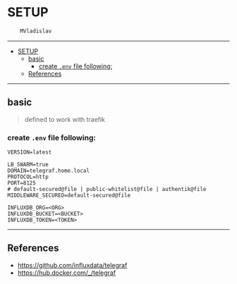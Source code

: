 # SETUP

```sh
    MVladislav
```

---

- [SETUP](#setup)
  - [basic](#basic)
    - [create `.env` file following:](#create-env-file-following)
  - [References](#references)

---

## basic

> defined to work with traefik

### create `.env` file following:

```env
VERSION=latest

LB_SWARM=true
DOMAIN=telegraf.home.local
PROTOCOL=http
PORT=8125
# default-secured@file | public-whitelist@file | authentik@file
MIDDLEWARE_SECURED=default-secured@file

INFLUXDB_ORG=<ORG>
INFLUXDB_BUCKET=<BUCKET>
INFLUXDB_TOKEN=<TOKEN>
```

---

## References

- <https://github.com/influxdata/telegraf>
- <https://hub.docker.com/_/telegraf>
